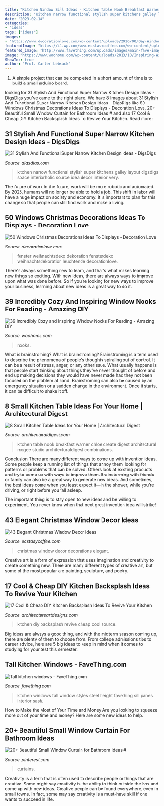 ```yaml
---
title: "Kitchen Window Sill Ideas - Kitchen Table Nook Breakfast Warner Chloe Create Digest Architectural Mcgee Studio Architecturaldigest Combinations"
description: "Kitchen narrow functional stylish super kitchens galley layout digsdigs space interiorholic source idea decor interior very"
date: "2023-02-18"
categories:
- "ideas"
tags: ["ideas"]
images:
- "https://www.decorationlove.com/wp-content/uploads/2016/08/Bay-Window-Christmas-Decorating-Ideas.jpg"
featuredImage: "https://i1.wp.com/www.ecstasycoffee.com/wp-content/uploads/2016/10/Christmas-Window-Decorations-Ideas-7.jpg"
featured_image: "http://www.favething.com/uploads/images/main-fave-images/tall_kitchen_windows-1.jpg"
image: "https://www.woohome.com/wp-content/uploads/2013/10/Inspiring-Window-Reading-Nook-14-2.jpg"
ShowToc: true
author: "Prof. Carter Lebsack"
---
```



1. A simple project that can be completed in a short amount of time is to build a small arduino board.

	

		
looking for 31 Stylish And Functional Super Narrow Kitchen Design Ideas - DigsDigs you've came to the right place. We have 8 Images about 31 Stylish And Functional Super Narrow Kitchen Design Ideas - DigsDigs like 50 Windows Christmas Decorations Ideas To Displays - Decoration Love, 20+ Beautiful Small Window Curtain for Bathroom Ideas # and also 17 Cool &amp; Cheap DIY Kitchen Backsplash Ideas To Revive Your Kitchen. Read more:
		
    
## 31 Stylish And Functional Super Narrow Kitchen Design Ideas - DigsDigs

<img loading=lazy src="http://www.digsdigs.com/photos/stylish-and-functional-narrow-kitchen-design-ideas-11-554x837.jpg" onerror="this.onerror=null;this.src='https://tse1.mm.bing.net/th?id=OIP.FdIlL2ed0uDuA0MeW83pSwHaLM&amp;pid=15.1';" alt="31 Stylish And Functional Super Narrow Kitchen Design Ideas - DigsDigs">

_Source: digsdigs.com_

>kitchen narrow functional stylish super kitchens galley layout digsdigs space interiorholic source idea decor interior very. 

	

The future of work
In the future, work will be more robotic and automated. By 2025, humans will no longer be able to hold a job. This shift in labor will have a huge impact on society and economy. It is important to plan for this change so that people can still find work and make a living.

    
## 50 Windows Christmas Decorations Ideas To Displays - Decoration Love

<img loading=lazy src="https://www.decorationlove.com/wp-content/uploads/2016/08/Bay-Window-Christmas-Decorating-Ideas.jpg" onerror="this.onerror=null;this.src='https://tse1.mm.bing.net/th?id=OIP.Jb--_uevkt9yeCV7eo0bNQHaFZ&amp;pid=15.1';" alt="50 Windows Christmas Decorations Ideas To Displays - Decoration Love">

_Source: decorationlove.com_

>fenster weihnachtsdeko dekoration fensterdeko weihnachtsdekoration leuchtende decorationlove. 

	

There's always something new to learn, and that's what makes learning new things so exciting. With new ideas, there are always ways to improve upon what was done before. So if you're looking for new ways to improve your business, learning about new ideas is a great way to do it.

    
## 39 Incredibly Cozy And Inspiring Window Nooks For Reading - Amazing DIY

<img loading=lazy src="https://www.woohome.com/wp-content/uploads/2013/10/Inspiring-Window-Reading-Nook-14-2.jpg" onerror="this.onerror=null;this.src='https://tse3.mm.bing.net/th?id=OIP.4Q5tCyMzXZmAC5w4eZ8s8wHaLH&amp;pid=15.1';" alt="39 Incredibly Cozy and Inspiring Window Nooks For Reading - Amazing DIY">

_Source: woohome.com_

>nooks. 

	

What is brainstroming?
What is brainstroming? Brainstroming is a term used to describe the phenomena of people's thoughts spiraling out of control. It can be a result of stress, anger, or any otherIssue. What usually happens is that people start thinking about things they've never thought of before and end up making decisions they would have never made had they not been focused on the problem at hand. Brainstroming can also be caused by an emergency situation or a sudden change in the environment. Once it starts, it can be difficult to shake it off.

    
## 8 Small Kitchen Table Ideas For Your Home | Architectural Digest

<img loading=lazy src="https://media.architecturaldigest.com/photos/593efea59f4b48583154a6a8/master/pass/chloe-warner-kitchen-02.jpg" onerror="this.onerror=null;this.src='https://tse1.mm.bing.net/th?id=OIP.UjeisGb9k0iltmzM94PzVwHaLG&amp;pid=15.1';" alt="8 Small Kitchen Table Ideas for Your Home | Architectural Digest">

_Source: architecturaldigest.com_

>kitchen table nook breakfast warner chloe create digest architectural mcgee studio architecturaldigest combinations. 

	

Conclusion
There are many different ways to come up with invention ideas. Some people keep a running list of things that annoy them, looking for patterns or problems that can be solved. Others look at existing products and try to come up with ways to improve them.
 Brainstorming with friends or family can also be a great way to generate new ideas. And sometimes, the best ideas come when you least expect it—in the shower, while you’re driving, or right before you fall asleep.

The important thing is to stay open to new ideas and be willing to experiment. You never know when that next great invention idea will strike!

    
## 43 Elegant Christmas Window Decor Ideas

<img loading=lazy src="https://i1.wp.com/www.ecstasycoffee.com/wp-content/uploads/2016/10/Christmas-Window-Decorations-Ideas-7.jpg" onerror="this.onerror=null;this.src='https://tse3.mm.bing.net/th?id=OIP.j12qQWUvM66CGY7a_Kl-NQHaKX&amp;pid=15.1';" alt="43 Elegant Christmas Window Decor Ideas">

_Source: ecstasycoffee.com_

>christmas window decor decorations elegant. 

	

Creative art is a form of expression that uses imagination and creativity to create something new. There are many different types of creative art, but some of the most popular are painting, sculpture, and poetry.

    
## 17 Cool &amp; Cheap DIY Kitchen Backsplash Ideas To Revive Your Kitchen

<img loading=lazy src="https://www.architectureartdesigns.com/wp-content/uploads/2015/02/1441.jpg" onerror="this.onerror=null;this.src='https://tse2.mm.bing.net/th?id=OIP.6zsyT_tIf-0DRfoWZ32y7QHaJ3&amp;pid=15.1';" alt="17 Cool &amp; Cheap DIY Kitchen Backsplash Ideas To Revive Your Kitchen">

_Source: architectureartdesigns.com_

>kitchen diy backsplash revive cheap cool source. 

	

Big ideas are always a good thing, and with the midterm season coming up, there are plenty of them to choose from. From college admissions tips to career advice, here are 5 big ideas to keep in mind when it comes to studying for your test this semester.

    
## Tall Kitchen Windows - FaveThing.com

<img loading=lazy src="http://www.favething.com/uploads/images/main-fave-images/tall_kitchen_windows-1.jpg" onerror="this.onerror=null;this.src='https://tse3.mm.bing.net/th?id=OIP.mIXbHRWzQIYj8wNuTXgg0QAAAA&amp;pid=15.1';" alt="Tall kitchen windows - FaveThing.com">

_Source: favething.com_

>kitchen windows tall window styles steel height favething sill panes interior sash. 

	

How to Make the Most of Your Time and Money
Are you looking to squeeze more out of your time and money? Here are some new ideas to help.

    
## 20+ Beautiful Small Window Curtain For Bathroom Ideas #

<img loading=lazy src="https://i.pinimg.com/736x/5c/ba/89/5cba89b691e6193ef5a8efbf065fcfbb.jpg" onerror="this.onerror=null;this.src='https://tse3.mm.bing.net/th?id=OIP.ClSAmWolD0Tnbhy44C2WpgHaLH&amp;pid=15.1';" alt="20+ Beautiful Small Window Curtain for Bathroom Ideas #">

_Source: pinterest.com_

>curtains. 

	

Creativity is a term that is often used to describe people or things that are creative. Some might say creativity is the ability to think outside the box and come up with new ideas. Creative people can be found everywhere, even in small towns. In fact, some may say creativity is a must-have skill if one wants to succeed in life.


